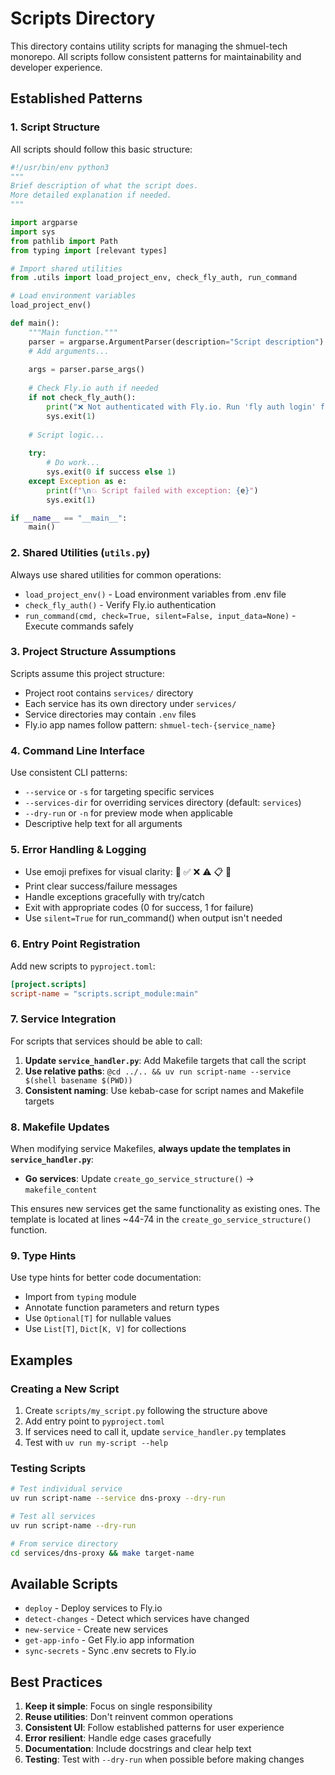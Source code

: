 # Scripts Directory

This directory contains utility scripts for managing the shmuel-tech monorepo. All scripts follow consistent patterns for maintainability and developer experience.

## Established Patterns

### 1. Script Structure

All scripts should follow this basic structure:

```python
#!/usr/bin/env python3
"""
Brief description of what the script does.
More detailed explanation if needed.
"""

import argparse
import sys
from pathlib import Path
from typing import [relevant types]

# Import shared utilities
from .utils import load_project_env, check_fly_auth, run_command

# Load environment variables
load_project_env()

def main():
    """Main function."""
    parser = argparse.ArgumentParser(description="Script description")
    # Add arguments...
    
    args = parser.parse_args()
    
    # Check Fly.io auth if needed
    if not check_fly_auth():
        print("❌ Not authenticated with Fly.io. Run 'fly auth login' first.")
        sys.exit(1)
    
    # Script logic...
    
    try:
        # Do work...
        sys.exit(0 if success else 1)
    except Exception as e:
        print(f"\n💥 Script failed with exception: {e}")
        sys.exit(1)

if __name__ == "__main__":
    main()
```

### 2. Shared Utilities (`utils.py`)

Always use shared utilities for common operations:
- `load_project_env()` - Load environment variables from .env file
- `check_fly_auth()` - Verify Fly.io authentication
- `run_command(cmd, check=True, silent=False, input_data=None)` - Execute commands safely

### 3. Project Structure Assumptions

Scripts assume this project structure:
- Project root contains `services/` directory
- Each service has its own directory under `services/`
- Service directories may contain `.env` files
- Fly.io app names follow pattern: `shmuel-tech-{service_name}`

### 4. Command Line Interface

Use consistent CLI patterns:
- `--service` or `-s` for targeting specific services
- `--services-dir` for overriding services directory (default: `services`)
- `--dry-run` or `-n` for preview mode when applicable
- Descriptive help text for all arguments

### 5. Error Handling & Logging

- Use emoji prefixes for visual clarity: 🚀 ✅ ❌ ⚠️ 📋 🔧
- Print clear success/failure messages
- Handle exceptions gracefully with try/catch
- Exit with appropriate codes (0 for success, 1 for failure)
- Use `silent=True` for run_command() when output isn't needed

### 6. Entry Point Registration

Add new scripts to `pyproject.toml`:

```toml
[project.scripts]
script-name = "scripts.script_module:main"
```

### 7. Service Integration

For scripts that services should be able to call:

1. **Update `service_handler.py`**: Add Makefile targets that call the script
2. **Use relative paths**: `@cd ../.. && uv run script-name --service $(shell basename $(PWD))`
3. **Consistent naming**: Use kebab-case for script names and Makefile targets

### 8. Makefile Updates

When modifying service Makefiles, **always update the templates in `service_handler.py`**:

- **Go services**: Update `create_go_service_structure()` → `makefile_content`

This ensures new services get the same functionality as existing ones. The template is located at lines ~44-74 in the `create_go_service_structure()` function.

### 9. Type Hints

Use type hints for better code documentation:
- Import from `typing` module
- Annotate function parameters and return types
- Use `Optional[T]` for nullable values
- Use `List[T]`, `Dict[K, V]` for collections

## Examples

### Creating a New Script

1. Create `scripts/my_script.py` following the structure above
2. Add entry point to `pyproject.toml`
3. If services need to call it, update `service_handler.py` templates
4. Test with `uv run my-script --help`

### Testing Scripts

```bash
# Test individual service
uv run script-name --service dns-proxy --dry-run

# Test all services
uv run script-name --dry-run

# From service directory
cd services/dns-proxy && make target-name
```

## Available Scripts

- `deploy` - Deploy services to Fly.io
- `detect-changes` - Detect which services have changed
- `new-service` - Create new services
- `get-app-info` - Get Fly.io app information
- `sync-secrets` - Sync .env secrets to Fly.io

## Best Practices

1. **Keep it simple**: Focus on single responsibility
2. **Reuse utilities**: Don't reinvent common operations
3. **Consistent UI**: Follow established patterns for user experience
4. **Error resilient**: Handle edge cases gracefully
5. **Documentation**: Include docstrings and clear help text
6. **Testing**: Test with `--dry-run` when possible before making changes 